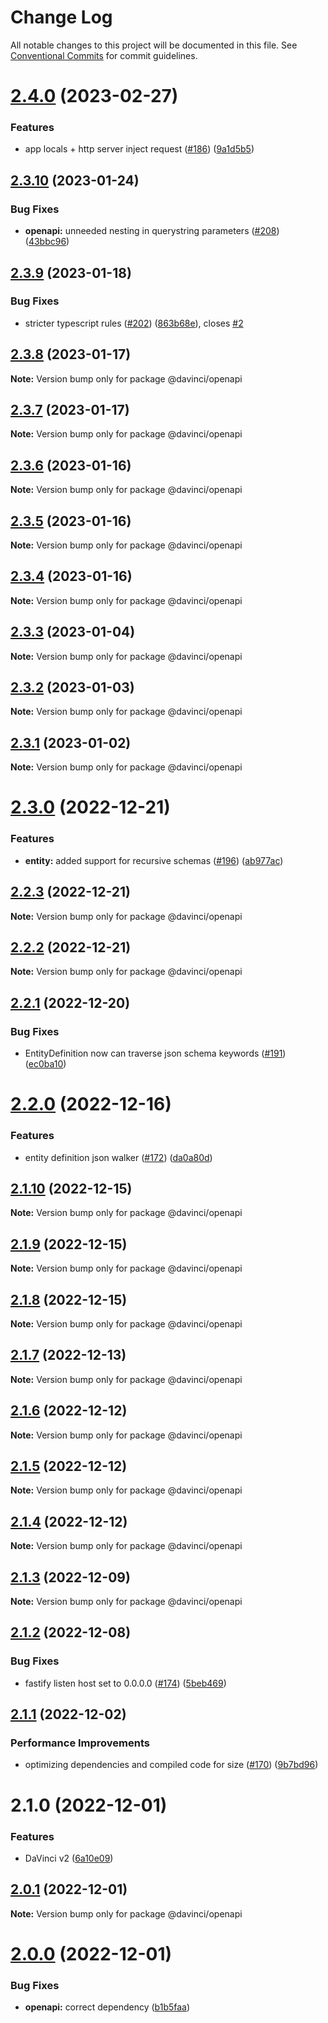 # Change Log

All notable changes to this project will be documented in this file.
See [Conventional Commits](https://conventionalcommits.org) for commit guidelines.

# [2.4.0](https://github.com/HPInc/davinci/compare/@davinci/openapi@2.3.10...@davinci/openapi@2.4.0) (2023-02-27)


### Features

*  app locals + http server inject request ([#186](https://github.com/HPInc/davinci/issues/186)) ([9a1d5b5](https://github.com/HPInc/davinci/commit/9a1d5b59e159bf3cec4b7c5b14d7b5cde3a7f476))





## [2.3.10](https://github.com/HPInc/davinci/compare/@davinci/openapi@2.3.9...@davinci/openapi@2.3.10) (2023-01-24)


### Bug Fixes

* **openapi:** unneeded nesting in querystring parameters ([#208](https://github.com/HPInc/davinci/issues/208)) ([43bbc96](https://github.com/HPInc/davinci/commit/43bbc96098b593e082224fde61862665421b9a10))





## [2.3.9](https://github.com/HPInc/davinci/compare/@davinci/openapi@2.3.8...@davinci/openapi@2.3.9) (2023-01-18)


### Bug Fixes

* stricter typescript rules ([#202](https://github.com/HPInc/davinci/issues/202)) ([863b68e](https://github.com/HPInc/davinci/commit/863b68e9702aecc6e5fd2b1e488d961a911c5478)), closes [#2](https://github.com/HPInc/davinci/issues/2)





## [2.3.8](https://github.com/HPInc/davinci/compare/@davinci/openapi@2.3.7...@davinci/openapi@2.3.8) (2023-01-17)

**Note:** Version bump only for package @davinci/openapi





## [2.3.7](https://github.com/HPInc/davinci/compare/@davinci/openapi@2.3.6...@davinci/openapi@2.3.7) (2023-01-17)

**Note:** Version bump only for package @davinci/openapi





## [2.3.6](https://github.com/HPInc/davinci/compare/@davinci/openapi@2.3.5...@davinci/openapi@2.3.6) (2023-01-16)

**Note:** Version bump only for package @davinci/openapi





## [2.3.5](https://github.com/HPInc/davinci/compare/@davinci/openapi@2.3.4...@davinci/openapi@2.3.5) (2023-01-16)

**Note:** Version bump only for package @davinci/openapi





## [2.3.4](https://github.com/HPInc/davinci/compare/@davinci/openapi@2.3.3...@davinci/openapi@2.3.4) (2023-01-16)

**Note:** Version bump only for package @davinci/openapi





## [2.3.3](https://github.com/HPInc/davinci/compare/@davinci/openapi@2.3.2...@davinci/openapi@2.3.3) (2023-01-04)

**Note:** Version bump only for package @davinci/openapi





## [2.3.2](https://github.com/HPInc/davinci/compare/@davinci/openapi@2.3.1...@davinci/openapi@2.3.2) (2023-01-03)

**Note:** Version bump only for package @davinci/openapi





## [2.3.1](https://github.com/HPInc/davinci/compare/@davinci/openapi@2.3.0...@davinci/openapi@2.3.1) (2023-01-02)

**Note:** Version bump only for package @davinci/openapi





# [2.3.0](https://github.com/HPInc/davinci/compare/@davinci/openapi@2.2.3...@davinci/openapi@2.3.0) (2022-12-21)


### Features

* **entity:** added support for recursive schemas ([#196](https://github.com/HPInc/davinci/issues/196)) ([ab977ac](https://github.com/HPInc/davinci/commit/ab977ac424fd29a5a1d1b31bb19d290f61639e2c))





## [2.2.3](https://github.com/HPInc/davinci/compare/@davinci/openapi@2.2.2...@davinci/openapi@2.2.3) (2022-12-21)

**Note:** Version bump only for package @davinci/openapi





## [2.2.2](https://github.com/HPInc/davinci/compare/@davinci/openapi@2.2.1...@davinci/openapi@2.2.2) (2022-12-21)

**Note:** Version bump only for package @davinci/openapi





## [2.2.1](https://github.com/HPInc/davinci/compare/@davinci/openapi@2.2.0...@davinci/openapi@2.2.1) (2022-12-20)


### Bug Fixes

* EntityDefinition now can traverse json schema keywords ([#191](https://github.com/HPInc/davinci/issues/191)) ([ec0ba10](https://github.com/HPInc/davinci/commit/ec0ba1084fe0126e920d324b21bfa42af5639dc3))





# [2.2.0](https://github.com/HPInc/davinci/compare/@davinci/openapi@2.1.10...@davinci/openapi@2.2.0) (2022-12-16)


### Features

* entity definition json walker ([#172](https://github.com/HPInc/davinci/issues/172)) ([da0a80d](https://github.com/HPInc/davinci/commit/da0a80dde0dee79bb3a21407afc0ea70909fd30b))





## [2.1.10](https://github.com/HPInc/davinci/compare/@davinci/openapi@2.1.9...@davinci/openapi@2.1.10) (2022-12-15)

**Note:** Version bump only for package @davinci/openapi





## [2.1.9](https://github.com/HPInc/davinci/compare/@davinci/openapi@2.1.8...@davinci/openapi@2.1.9) (2022-12-15)

**Note:** Version bump only for package @davinci/openapi





## [2.1.8](https://github.com/HPInc/davinci/compare/@davinci/openapi@2.1.7...@davinci/openapi@2.1.8) (2022-12-15)

**Note:** Version bump only for package @davinci/openapi





## [2.1.7](https://github.com/HPInc/davinci/compare/@davinci/openapi@2.1.6...@davinci/openapi@2.1.7) (2022-12-13)

**Note:** Version bump only for package @davinci/openapi





## [2.1.6](https://github.com/HPInc/davinci/compare/@davinci/openapi@2.1.5...@davinci/openapi@2.1.6) (2022-12-12)

**Note:** Version bump only for package @davinci/openapi





## [2.1.5](https://github.com/HPInc/davinci/compare/@davinci/openapi@2.1.4...@davinci/openapi@2.1.5) (2022-12-12)

**Note:** Version bump only for package @davinci/openapi





## [2.1.4](https://github.com/HPInc/davinci/compare/@davinci/openapi@2.1.3...@davinci/openapi@2.1.4) (2022-12-12)

**Note:** Version bump only for package @davinci/openapi





## [2.1.3](https://github.com/HPInc/davinci/compare/@davinci/openapi@2.1.2...@davinci/openapi@2.1.3) (2022-12-09)

**Note:** Version bump only for package @davinci/openapi





## [2.1.2](https://github.com/HPInc/davinci/compare/@davinci/openapi@2.1.1...@davinci/openapi@2.1.2) (2022-12-08)


### Bug Fixes

* fastify listen host set to 0.0.0.0 ([#174](https://github.com/HPInc/davinci/issues/174)) ([5beb469](https://github.com/HPInc/davinci/commit/5beb469a749a19f41ee0dd5e61ab48a145f394cb))





## [2.1.1](https://github.com/HPInc/davinci/compare/@davinci/openapi@2.1.0...@davinci/openapi@2.1.1) (2022-12-02)


### Performance Improvements

* optimizing dependencies and compiled code for size ([#170](https://github.com/HPInc/davinci/issues/170)) ([9b7bd96](https://github.com/HPInc/davinci/commit/9b7bd96654479b8dd03faeb56e70476b15d4420f))





# 2.1.0 (2022-12-01)


### Features

* DaVinci v2 ([6a10e09](https://github.com/HPInc/davinci/commit/6a10e09e22c8561ee8d54c93d4fb8c7fe0d564a9))





## [2.0.1](https://github.com/HPInc/davinci/compare/@davinci/openapi@2.0.0-next.30...@davinci/openapi@2.0.1) (2022-12-01)

**Note:** Version bump only for package @davinci/openapi





# [2.0.0](https://github.com/HPInc/davinci/compare/@davinci/openapi@2.0.0-next.30...@davinci/openapi@2.0.0) (2022-12-01)


### Bug Fixes

* **openapi:** correct dependency ([b1b5faa](https://github.com/HPInc/davinci/commit/b1b5faa1a84bc291b2dc620210bbcb90778870c8))
